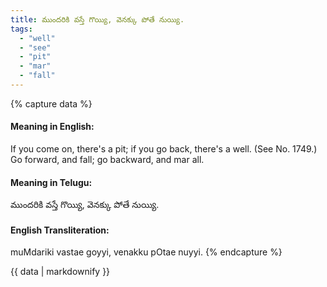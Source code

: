 ```yaml
---
title: ముందరికి వస్తే గొయ్యి, వెనక్కు పోతే నుయ్యి.
tags:
  - "well"
  - "see"
  - "pit"
  - "mar"
  - "fall"
---
```


{% capture data %}
#### Meaning in English:
If you come on, there's a pit; if you go back, there's a well.
(See No. 1749.)
Go forward, and fall; go backward, and mar all.

#### Meaning in Telugu:
ముందరికి వస్తే గొయ్యి, వెనక్కు పోతే నుయ్యి.

#### English Transliteration:
muMdariki vastae goyyi, venakku pOtae nuyyi.
{% endcapture %}

<div class="notice">{{ data | markdownify }}</div>


